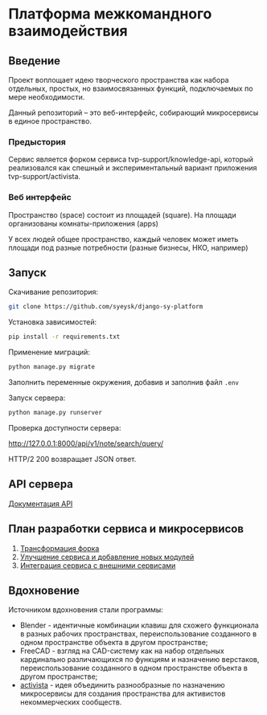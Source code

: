 # Платформа межкомандного взаимодействия

## Введение

Проект воплощает идею творческого пространства как набора отдельных, простых, но взаимосвязанных функций, подключаемых по мере необходимости.

Данный репозиторий – это веб-интерфейс, собирающий микросервисы в единое пространство.

### Предыстория

Сервис является форком сервиса tvp-support/knowledge-api, который реализовался как спешный и экспериментальный вариант приложения tvp-support/activista.

### Веб интерфейс

Пространство (space) состоит из площадей (square). На площади организованы комнаты-приложения (apps)

У всех людей общее пространство, каждый человек может иметь площади под разные потребности (разные бизнесы, НКО, например)

## Запуск

Скачивание репозитория:

```sh
git clone https://github.com/syeysk/django-sy-platform
```

Установка зависимостей:

```sh
pip install -r requirements.txt
```

Применение миграций:

```sh
python manage.py migrate
```

Заполнить переменные окружения, добавив и заполнив файл `.env`

Запуск сервера:

```sh
python manage.py runserver
```

Проверка доступности сервера:

<http://127.0.0.1:8000/api/v1/note/search/query/>

HTTP/2 200 возвращает JSON ответ.

## API сервера

[Документация API](https://github.com/TVP-Support/django_knowledge/wiki)

## План разработки сервиса и микросервисов

1. [Трансформация форка](ROADMAP_001_transformation_of_fork.md)
2. [Улучшение сервиса и добавление новых модулей](ROADMAP_002_improvements_and_new_modules.md)
3. [Интеграция сервиса с внешними сервисами](ROADMAP_003_integration_with_external_services.md)

## Вдохновение

Источником вдохновения стали программы:

- Blender - идентичные комбинации клавиш для схожего функционала в разных рабочих пространствах, переиспользование созданного в одном пространстве объекта в другом пространстве;
- FreeCAD - взгляд на CAD-систему как на набор отдельных кардинально различающихся по функциям и назначению верстаков, переиспользование созданного в одном пространстве объекта в другом пространстве;
- [activista](https://github.com/TVP-Support/activista) - идея объединить разнообразные по назначению микросервисы для создания пространства для активистов некоммерческих сообществ.
